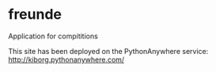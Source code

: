 # freunde
Application for compititions

This site has been deployed on the PythonAnywhere service: http://kiborg.pythonanywhere.com/
